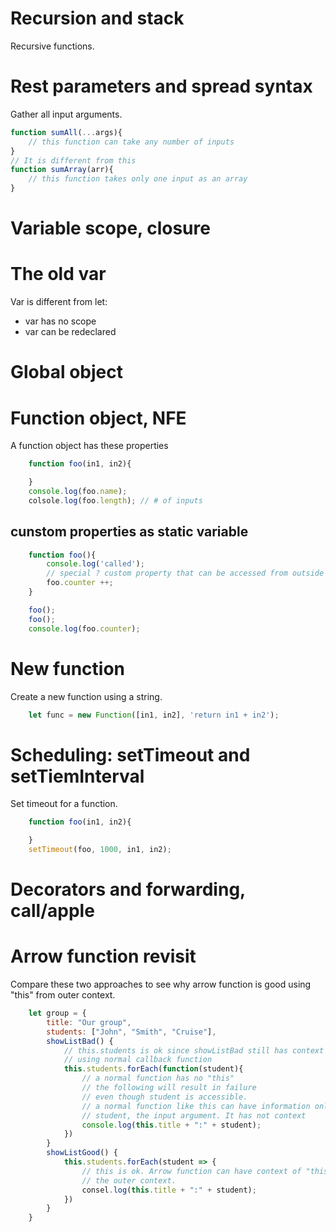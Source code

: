 # Recursion and stack
Recursive functions.

# Rest parameters and spread syntax
Gather all input arguments.
```js
function sumAll(...args){
    // this function can take any number of inputs
}
// It is different from this
function sumArray(arr){
    // this function takes only one input as an array
}
```

# Variable scope, closure

# The old var
Var is different from let:
* var has no scope
* var can be redeclared

# Global object

# Function object, NFE
A function object has these properties
```js
    function foo(in1, in2){

    }
    console.log(foo.name);
    colsole.log(foo.length); // # of inputs
```
## cunstom properties as static variable
```js
    function foo(){
        console.log('called');
        // special ? custom property that can be accessed from outside
        foo.counter ++;
    }

    foo();
    foo();
    console.log(foo.counter);
```

# New function
Create a new function using a string.
```js
    let func = new Function([in1, in2], 'return in1 + in2');
```

# Scheduling: setTimeout and setTiemInterval
Set timeout for a function.
```js
    function foo(in1, in2){

    }
    setTimeout(foo, 1000, in1, in2);
```

# Decorators and forwarding, call/apple

# Arrow function revisit
Compare these two approaches to see why arrow function is good using "this" from outer context.

```js
    let group = {
        title: "Our group",
        students: ["John", "Smith", "Cruise"],
        showListBad() {
            // this.students is ok since showListBad still has context of "this"
            // using normal callback function
            this.students.forEach(function(student){
                // a normal function has no "this"
                // the following will result in failure
                // even though student is accessible.
                // a normal function like this can have information only about
                // student, the input argument. It has not context
                console.log(this.title + ":" + student);
            })
        }
        showListGood() {
            this.students.forEach(student => {
                // this is ok. Arrow function can have context of "this". It comes from
                // the outer context.
                consel.log(this.title + ":" + student);
            })
        }
    }
    


```